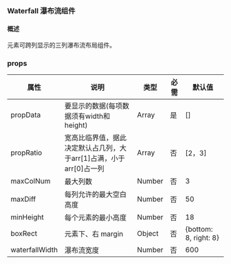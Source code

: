 ### Waterfall 瀑布流组件

#### 概述

元素可跨列显示的三列瀑布流布局组件。

### props
属性|说明|类型|必需|默认值
---|---|---|---|---
propData|要显示的数据(每项数据须有width和height)|Array|是|[]
propRatio|宽高比临界值，据此决定默认占几列，大于arr[1]占满，小于arr[0]占一列|Array|否|[2，3]
maxColNum|最大列数|Number|否|3
maxDiff|每列允许的最大空白高度|Number|否|50
minHeight|每个元素的最小高度|Number|否|18
boxRect|元素下、右 margin|Object|否|{bottom: 8, right: 8}
waterfallWidth|瀑布流宽度|Number|否|600